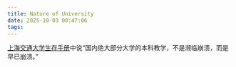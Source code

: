```yaml
---
title: Nature of University
date: 2025-10-03 00:47:06
tags:
---
```

[上海交通大学生存手册](https://github.com/SurviveSJTU/SurviveSJTUManual/blob/master/SUMMARY.md)中说“国内绝大部分大学的本科教学，不是濒临崩溃，而是早已崩溃。”